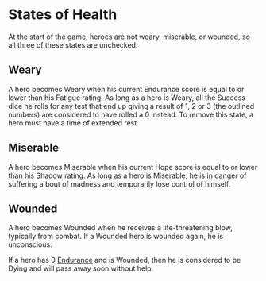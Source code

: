 # States of Health

At the start of the game, heroes are not weary, miserable, or wounded, so all three of these states are unchecked.

## Weary 

A hero becomes Weary when his current Endurance score is equal to or lower than his Fatigue rating.  As long as a hero is Weary, all the Success dice he rolls for any test that end up giving a result of 1, 2 or 3 (the outlined numbers) are considered to have rolled a 0 instead.  To remove this state, a hero must have a time of extended rest.

## Miserable

A hero becomes Miserable when his current Hope score is equal to or lower than his Shadow rating.  As long as a hero is Miserable, he is in danger of suffering a bout of madness and temporarily lose control of himself.

## Wounded

A hero becomes Wounded when he receives a life-threatening blow, typically from combat.  If a Wounded hero is wounded again, he is unconscious.

If a hero has 0 [Endurance](endurance-hope.md) and is Wounded, then he is considered to be Dying and will pass away soon without help.
